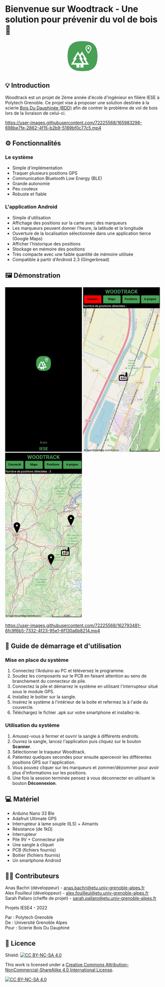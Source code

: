 # Bienvenue sur Woodtrack - Une solution pour prévenir du vol de bois 🌳

<p align="center">
  <img src="Images/Logo.png" width="100">
</p>

## 💡 Introduction

Woodtrack est un projet de 2ème année d'école d'ingénieur en filière IESE à Polytech Grenoble. Ce projet vise à proposer une solution destinée à la scierie [Bois Du Dauphinée (BDD)](https://www.scierie-bdd.com/) afin de contrer le problème de vol de bois lors de la livraison de celui-ci.

https://user-images.githubusercontent.com/72225568/165983296-698be7fe-2862-4f15-b2b9-5189bf0c77c5.mp4

## ⚙️ Fonctionnalités

### Le système
- Simple d'implémentation
- Traquer plusieurs positions GPS
- Communication Bluetooth Low Energy (BLE)
- Grande autonomie
- Peu couteux
- Robuste et fiable

### L'application Android
- Simple d'utilisation
- Affichage des positions sur la carte avec des marqueurs
- Les marqueurs peuvent donner l'heure, la latitude et la longitude
- Ouverture de la localisation sélectionnée dans une application tierce (Google Maps)
- Afficher l'historique des positions
- Stockage en mémoire des positions
- Très compacte avec une faible quantité de mémoire utilisée
- Compatible à partir d'Android 2.3 (Gingerbread) 

## 🖼️ Démonstration

<img src="Images/Demo1.jpg" width="250"> <img src="Images/Demo2.jpg" width="250"> <img src="Images/Demo3.jpg" width="250"> 

https://user-images.githubusercontent.com/72225568/162793481-6fc9f6b5-7332-4f23-95e1-6f130a6b8214.mp4

## 📂 Guide de démarrage et d'utilisation

### Mise en place du système

1. Connectez l'Arduino au PC et téléversez le programme.
2. Soudez les composants sur le PCB en faisant attention au sens de branchement du connecteur de pile.
3. Connectez la pile et démarrez le système en utilisant l'interrupteur situé sous le module GPS.
4. Installez le boitier sur la sangle.
5. Insérez le système à l'intérieur de la boite et refermez la à l'aide du couvercle.
6. Téléchargez le fichier .apk sur votre smartphone et installez-le.

### Utilisation du système

1. Amusez-vous à fermer et ouvrir la sangle à différents endroits.
2. Ouvrez la sangle, lancez l'application puis cliquez sur le bouton **Scanner**.
3. Sélectionner le traqueur Woodtrack.
4. Patientez quelques secondes pour ensuite apercevoir les différentes positions GPS sur l'application.
5. Vous pouvez cliquer sur les marqueurs et zommer/dézommer pour avoir plus d'informations sur les positions.
6. Une fois la session terminée pensez à vous déconnecter en utilisant le bouton **Déconnexion**.

## 💻 Matériel

- Arduino Nano 33 Ble
- Adafruit Ultimate GPS
- Interrupteur à lame souple (ILS) + Aimants
- Résistance (de 1kΩ)
- Interrupteur 
- Pile 9V + Connecteur pile
- Une sangle à cliquet
- PCB (fichiers fournis)
- Boitier (fichiers fournis)
- Un smartphone Android

## 🧑‍💻 Contributeurs

Anas Bachri (développeur) - [anas.bachri@etu.univ-grenoble-alpes.fr](mailto:anas.Bachri@etu.univ-grenoble-alpes.fr)<br>
Alex Fouilleul (développeur) - [alex.fouilleul@etu.univ-grenoble-alpes.fr](mailto:alex.fouilleul@etu.univ-grenoble-alpes.fr)<br>
Sarah Pallaro (cheffe de projet) - [sarah.pallaro@etu.univ-grenoble-alpes.fr](mailto:sarah.pallaro@etu.univ-grenoble-alpes.fr)<br>

Projets IESE4 - 2022

Par : Polytech Grenoble<br>
De : Université Grenoble Alpes<br>
Pour : Scierie Bois Du Dauphiné

## 📝 Licence

Shield: [![CC BY-NC-SA 4.0][cc-by-nc-sa-shield]][cc-by-nc-sa]

This work is licensed under a
[Creative Commons Attribution-NonCommercial-ShareAlike 4.0 International License][cc-by-nc-sa].

[![CC BY-NC-SA 4.0][cc-by-nc-sa-image]][cc-by-nc-sa]

[cc-by-nc-sa]: http://creativecommons.org/licenses/by-nc-sa/4.0/
[cc-by-nc-sa-image]: https://licensebuttons.net/l/by-nc-sa/4.0/88x31.png
[cc-by-nc-sa-shield]: https://img.shields.io/badge/License-CC%20BY--NC--SA%204.0-lightgrey.svg
